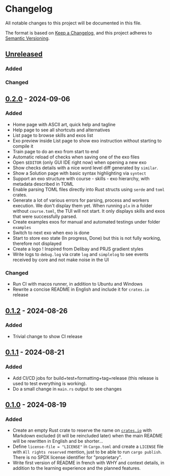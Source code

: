 # Changelog

All notable changes to this project will be documented in this file.

The format is based on [Keep a Changelog](https://keepachangelog.com/en/1.1.0/), and this project adheres to [Semantic Versioning](https://semver.org/spec/v2.0.0.html).

<!--
Boilerplate to copy paste and adapt at each release

Take this line and fix version with current ($CV)
## [Unreleased](https://github.com/plx-pdg/plx/compare/$CV...HEAD)

### Added
### Changed

## [$CV without v!](https://github.com/plx-pdg/plx/compare/$CV before...$CV now) - $DATE
-->

## [Unreleased](https://github.com/plx-pdg/plx/compare/v0.2.0...HEAD)

### Added
### Changed

## [0.2.0](https://github.com/plx-pdg/plx/compare/v0.1.2...v0.2.0) - 2024-09-06

### Added
- Home page with ASCII art, quick help and tagline
- Help page to see all shortcuts and alternatives
- List page to browse skills and exos list
- Exo preview inside List page to show exo instruction without starting to compile it
- Train page to do an exo from start to end
- Automatic reload of checks when saving one of the exo files
- Open `$EDITOR` (only GUI IDE right now) when opening a new exo
- Show checks details with a nice word level diff generated by `similar`.
- Show a Solution page with basic syntax highlighting via `syntect`
- Support an exo structure with course - skills - exo hierarchy, with metadata described in TOML
- Enable parsing TOML files directly into Rust structs using `serde` and `toml` crates.
- Generate a lot of various errors for parsing, process and workers execution. We don't display them yet. When running `plx` in a folder without `course.toml`, the TUI will not start. It only displays skills and exos that were successfully parsed.
- Create examples exos for manual and automated testings under folder `examples`
- Switch to next exo when exo is done
- Start to store exo state (In progress, Done) but this is not fully working, therefore not displayed
- Create a logo ! Inspired from Delibay and PRJS gradient styles
- Write logs to `debug.log` via crate `log` and `simplelog` to see events received by core and not make noise in the UI

### Changed
- Run CI with macos runner, in addition to Ubuntu and Windows
- Rewrite a concise README in English and include it for `crates.io` release

## [0.1.2](https://github.com/plx-pdg/plx/compare/v0.1.1...v0.1.2) - 2024-08-26

### Added
- Trivial change to show CI release

## [0.1.1](https://github.com/plx-pdg/plx/compare/v0.1.0..v0.1.1) - 2024-08-21

### Added
- Add CI/CD jobs for build+test+formatting+tag+release (this release is used to test everything is working).
- Do a small change in `main.rs` output to see changes

## [0.1.0](https://github.com/plx-pdg/plx/compare/ceae2aa..v0.1.0) - 2024-08-19

### Added
- Create an empty Rust crate to reserve the name on [`crates.io`](https://crates.io/crates/plx) with Markdown excluded (it will be reincluded later) when the main README will be rewritten in English and be shorter...
- Define `license-file = "LICENSE"`  in `Cargo.toml` and create a `LICENSE` file with `All rights reserved` mention, just to be able to run `cargo publish`. There is no SPDX license identifier for "proprietary".
- Write first version of README in french with WHY and context details, in addition to the learning experience and the planned features.
